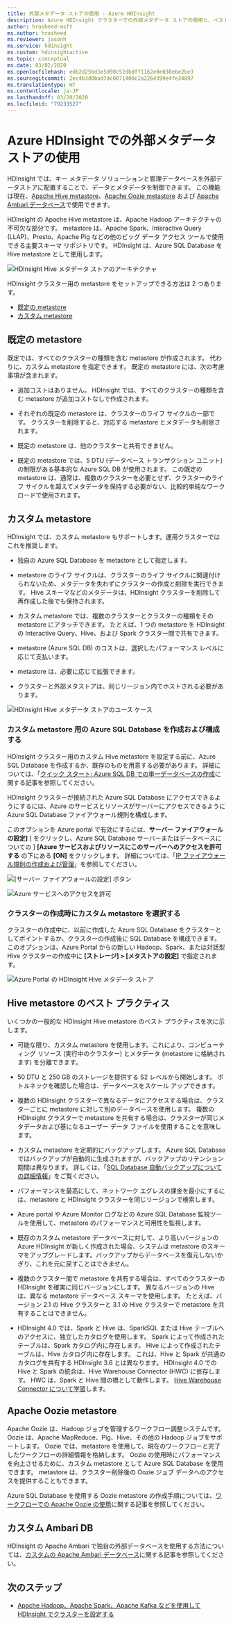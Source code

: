 ```yaml
---
title: 外部メタデータ ストアの使用 - Azure HDInsight
description: Azure HDInsight クラスターでの外部メタデータ ストアの使用と、ベスト プラクティス。
author: hrasheed-msft
ms.author: hrasheed
ms.reviewer: jasonh
ms.service: hdinsight
ms.custom: hdinsightactive
ms.topic: conceptual
ms.date: 03/02/2020
ms.openlocfilehash: edb2d256d3e5d98c52dbdff1162e0e030ebe2be3
ms.sourcegitcommit: 2ec4b3d0bad7dc0071400c2a2264399e4fe34897
ms.translationtype: HT
ms.contentlocale: ja-JP
ms.lasthandoff: 03/28/2020
ms.locfileid: "79233527"
---
```

# <a name="use-external-metadata-stores-in-azure-hdinsight"></a>Azure HDInsight での外部メタデータ ストアの使用

HDInsight では、キー メタデータ ソリューションと管理データベースを外部データストアに配置することで、データとメタデータを制御できます。 この機能は現在、[Apache Hive metastore](#custom-metastore)、[Apache Oozie metastore](#apache-oozie-metastore) および [Apache Ambari データベース](#custom-ambari-db)で使用できます。

HDInsight の Apache Hive metastore は、Apache Hadoop アーキテクチャの不可欠な部分です。 metastore は、Apache Spark、Interactive Query (LLAP)、Presto、Apache Pig などの他のビッグ データ アクセス ツールで使用できる主要スキーマ リポジトリです。 HDInsight は、Azure SQL Database を Hive metastore として使用します。

![HDInsight Hive メタデータ ストアのアーキテクチャ](./media/hdinsight-use-external-metadata-stores/metadata-store-architecture.png)

HDInsight クラスター用の metastore をセットアップできる方法は 2 つあります。

* [既定の metastore](#default-metastore)
* [カスタム metastore ](#custom-metastore)

## <a name="default-metastore"></a>既定の metastore

既定では、すべてのクラスターの種類を含む metastore が作成されます。 代わりに、カスタム metastore を指定できます。 既定の metastore には、次の考慮事項が含まれます。

* 追加コストはありません。 HDInsight では、すべてのクラスターの種類を含む metastore が追加コストなしで作成されます。

* それぞれの既定の metastore は、クラスターのライフ サイクルの一部です。 クラスターを削除すると、対応する metastore とメタデータも削除されます。

* 既定の metastore は、他のクラスターと共有できません。

* 既定の metastore では、5 DTU (データベース トランザクション ユニット) の制限がある基本的な Azure SQL DB が使用されます。
この既定の metastore は、通常は、複数のクラスターを必要とせず、クラスターのライフ サイクルを超えてメタデータを保持する必要がない、比較的単純なワークロードで使用されます。

## <a name="custom-metastore"></a>カスタム metastore

HDInsight では、カスタム metastore もサポートします。運用クラスターではこれを推奨します。

* 独自の Azure SQL Database を metastore として指定します。

* metastore のライフ サイクルは、クラスターのライフ サイクルに関連付けられないため、メタデータを失わずにクラスターの作成と削除を実行できます。 Hive スキーマなどのメタデータは、HDInsight クラスターを削除して再作成した後でも保持されます。

* カスタム metastore では、複数のクラスターとクラスターの種類をその metastore にアタッチできます。 たとえば、1 つの metastore を HDInsight の Interactive Query、Hive、および Spark クラスター間で共有できます。

* metastore (Azure SQL DB) のコストは、選択したパフォーマンス レベルに応じて支払います。

* metastore は、必要に応じて拡張できます。

* クラスターと外部メタストアは、同じリージョン内でホストされる必要があります。

![HDInsight Hive メタデータ ストアのユース ケース](./media/hdinsight-use-external-metadata-stores/metadata-store-use-case.png)

### <a name="create-and-config-azure-sql-database-for-the-custom-metastore"></a>カスタム metastore 用の Azure SQL Database を作成および構成する

HDInsight クラスター用のカスタム Hive metastore を設定する前に、Azure SQL Database を作成するか、既存のものを用意する必要があります。  詳細については、「[クイック スタート: Azure SQL DB での単一データベースの作成](https://docs.microsoft.com/azure/sql-database/sql-database-single-database-get-started?tabs=azure-portal)に関する記事を参照してください。

HDInsight クラスターが接続された Azure SQL Database にアクセスできるようにするには、Azure のサービスとリソースがサーバーにアクセスできるように Azure SQL Database ファイアウォール規則を構成します。

このオプションを Azure portal で有効にするには、**サーバー ファイアウォールの設定]** [ をクリックし、Azure SQL Database サーバーまたはデータベースについての ] **[Azure サービスおよびリソースにこのサーバーへのアクセスを許可する** の下にある **[ON]** をクリックします。 詳細については、「[IP ファイアウォール規則の作成および管理](https://docs.microsoft.com/azure/sql-database/sql-database-firewall-configure#use-the-azure-portal-to-manage-server-level-ip-firewall-rules)」を参照してください。

![[サーバー ファイアウォールの設定] ボタン](./media/hdinsight-use-external-metadata-stores/configure-azure-sql-database-firewall1.png)

![Azure サービスへのアクセスを許可](./media/hdinsight-use-external-metadata-stores/configure-azure-sql-database-firewall2.png)

### <a name="select-a-custom-metastore-during-cluster-creation"></a>クラスターの作成時にカスタム metastore を選択する

クラスターの作成中に、以前に作成した Azure SQL Database をクラスターとしてポイントするか、クラスターの作成後に SQL Database を構成できます。 このオプションは、Azure Portal からの新しい Hadoop、Spark、または対話型 Hive クラスターの作成中に **[ストレージ] > [メタストアの設定]** で指定されます。

![Azure Portal の HDInsight Hive メタデータ ストア](./media/hdinsight-use-external-metadata-stores/azure-portal-cluster-storage-metastore.png)

## <a name="hive-metastore-best-practices"></a>Hive metastore のベスト プラクティス

いくつかの一般的な HDInsight Hive metastore のベスト プラクティスを次に示します。

* 可能な限り、カスタム metastore を使用します。これにより、コンピューティング リソース (実行中のクラスター) とメタデータ (metastore に格納されます) を分離できます。

* 50 DTU と 250 GB のストレージを提供する S2 レベルから開始します。 ボトルネックを確認した場合は、データベースをスケール アップできます。

* 複数の HDInsight クラスターで異なるデータにアクセスする場合は、クラスターごとに metastore に対して別のデータベースを使用します。 複数の HDInsight クラスターで metastore を共有する場合は、クラスターが同じメタデータおよび基になるユーザー データ ファイルを使用することを意味します。

* カスタム metastore を定期的にバックアップします。 Azure SQL Database ではバックアップが自動的に生成されますが、バックアップのリテンション期間は異なります。 詳しくは、「[SQL Database 自動バックアップについての詳細情報](../sql-database/sql-database-automated-backups.md)」をご覧ください。

* パフォーマンスを最高にして、ネットワーク エグレスの課金を最小にするには、metastore と HDInsight クラスターを同じリージョンで検索します。

* Azure portal や Azure Monitor ログなどの Azure SQL Database 監視ツールを使用して、metastore のパフォーマンスと可用性を監視します。

* 既存のカスタム metastore データベースに対して、より高いバージョンの Azure HDInsight が新しく作成された場合、システムは metastore のスキーマをアップグレードします。バックアップからデータベースを復元しないかぎり、これを元に戻すことはできません。

* 複数のクラスター間で metastore を共有する場合は、すべてのクラスターの HDInsight を確実に同じバージョンにします。 異なるバージョンの Hive は、異なる metastore データベース スキーマを使用します。 たとえば、バージョン 2.1 の Hive クラスターと 3.1 の Hive クラスターで metastore を共有することはできません。

* HDInsight 4.0 では、Spark と Hive は、SparkSQL または Hive テーブルへのアクセスに、独立したカタログを使用します。 Spark によって作成されたテーブルは、Spark カタログ内に存在します。 Hive によって作成されたテーブルは、Hive カタログ内に存在します。 これは、Hive と Spark が共通のカタログを共有する HDInsight 3.6 とは異なります。 HDInsight 4.0 での Hive と Spark の統合は、Hive Warehouse Connector (HWC) に依存します。 HWC は、Spark と Hive 間の橋として動作します。 [Hive Warehouse Connector について学習](../hdinsight/interactive-query/apache-hive-warehouse-connector.md)します。

## <a name="apache-oozie-metastore"></a>Apache Oozie metastore

Apache Oozie は、Hadoop ジョブを管理するワークフロー調整システムです。  Oozie は、Apache MapReduce、Pig、Hive、その他の Hadoop ジョブをサポートします。  Oozie では、metastore を使用して、現在のワークフローと完了したワークフローの詳細情報を格納します。 Oozie の使用時にパフォーマンスを向上させるために、カスタム metastore として Azure SQL Database を使用できます。 metastore は、クラスター削除後の Oozie ジョブ データへのアクセスを提供することもできます。

Azure SQL Database を使用する Oozie metastore の作成手順については、[ワークフローでの Apache Oozie の使用](hdinsight-use-oozie-linux-mac.md)に関する記事を参照してください。

## <a name="custom-ambari-db"></a>カスタム Ambari DB

HDInsight の Apache Ambari で独自の外部データベースを使用する方法については、[カスタムの Apache Ambari データベース](hdinsight-custom-ambari-db.md)に関する記事を参照してください。

## <a name="next-steps"></a>次のステップ

* [Apache Hadoop、Apache Spark、Apache Kafka などを使用して HDInsight でクラスターを設定する](./hdinsight-hadoop-provision-linux-clusters.md)
